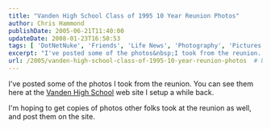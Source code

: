 ```yaml
---
title: "Vanden High School Class of 1995 10 Year Reunion Photos"
author: Chris Hammond
publishDate: 2005-06-21T11:40:00
updateDate: 2008-01-23T16:50:53
tags: [ 'DotNetNuke', 'Friends', 'Life News', 'Photography', 'Pictures', 'Places to See' ]
excerpt: "I've posted some of the photos&nbsp;I took from the reunion. You can see them here at the Vanden High School web site I setup a while back. I'm hoping to get copies of photos other folks took at the reunion as well, and post them on the..."
url: /2005/vanden-high-school-class-of-1995-10-year-reunion-photos  # Use the generated URL with year
---
```

<P>I've posted some of the photos&nbsp;I took from the reunion. You can see them here at the <A href="https://www.vandenhighschool.com/Default.aspx?tabid=32&amp;path=10%20Year%20Reunion"><a title="VHS" href="https://www.vandenhighschool.com/" target="_blank">Vanden High School</a></A> web site I setup a while back.</P> <P>I'm hoping to get copies of photos other folks took at the reunion as well, and post them on the site.</P>
